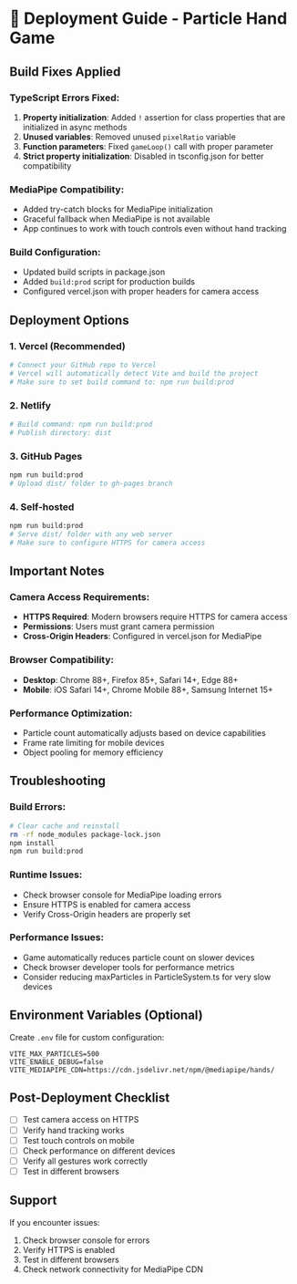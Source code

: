 # 🚀 Deployment Guide - Particle Hand Game

## Build Fixes Applied

### TypeScript Errors Fixed:
1. **Property initialization**: Added `!` assertion for class properties that are initialized in async methods
2. **Unused variables**: Removed unused `pixelRatio` variable
3. **Function parameters**: Fixed `gameLoop()` call with proper parameter
4. **Strict property initialization**: Disabled in tsconfig.json for better compatibility

### MediaPipe Compatibility:
- Added try-catch blocks for MediaPipe initialization
- Graceful fallback when MediaPipe is not available
- App continues to work with touch controls even without hand tracking

### Build Configuration:
- Updated build scripts in package.json
- Added `build:prod` script for production builds
- Configured vercel.json with proper headers for camera access

## Deployment Options

### 1. Vercel (Recommended)
```bash
# Connect your GitHub repo to Vercel
# Vercel will automatically detect Vite and build the project
# Make sure to set build command to: npm run build:prod
```

### 2. Netlify
```bash
# Build command: npm run build:prod
# Publish directory: dist
```

### 3. GitHub Pages
```bash
npm run build:prod
# Upload dist/ folder to gh-pages branch
```

### 4. Self-hosted
```bash
npm run build:prod
# Serve dist/ folder with any web server
# Make sure to configure HTTPS for camera access
```

## Important Notes

### Camera Access Requirements:
- **HTTPS Required**: Modern browsers require HTTPS for camera access
- **Permissions**: Users must grant camera permission
- **Cross-Origin Headers**: Configured in vercel.json for MediaPipe

### Browser Compatibility:
- **Desktop**: Chrome 88+, Firefox 85+, Safari 14+, Edge 88+
- **Mobile**: iOS Safari 14+, Chrome Mobile 88+, Samsung Internet 15+

### Performance Optimization:
- Particle count automatically adjusts based on device capabilities
- Frame rate limiting for mobile devices
- Object pooling for memory efficiency

## Troubleshooting

### Build Errors:
```bash
# Clear cache and reinstall
rm -rf node_modules package-lock.json
npm install
npm run build:prod
```

### Runtime Issues:
- Check browser console for MediaPipe loading errors
- Ensure HTTPS is enabled for camera access
- Verify Cross-Origin headers are properly set

### Performance Issues:
- Game automatically reduces particle count on slower devices
- Check browser developer tools for performance metrics
- Consider reducing maxParticles in ParticleSystem.ts for very slow devices

## Environment Variables (Optional)
Create `.env` file for custom configuration:
```
VITE_MAX_PARTICLES=500
VITE_ENABLE_DEBUG=false
VITE_MEDIAPIPE_CDN=https://cdn.jsdelivr.net/npm/@mediapipe/hands/
```

## Post-Deployment Checklist
- [ ] Test camera access on HTTPS
- [ ] Verify hand tracking works
- [ ] Test touch controls on mobile
- [ ] Check performance on different devices
- [ ] Verify all gestures work correctly
- [ ] Test in different browsers

## Support
If you encounter issues:
1. Check browser console for errors
2. Verify HTTPS is enabled
3. Test in different browsers
4. Check network connectivity for MediaPipe CDN
